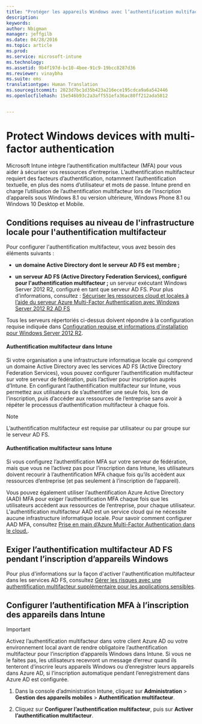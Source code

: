 ```yaml
---
title: "Protéger les appareils Windows avec l’authentification multifacteur | Microsoft Intune"
description: 
keywords: 
author: Nbigman
manager: jeffgilb
ms.date: 04/28/2016
ms.topic: article
ms.prod: 
ms.service: microsoft-intune
ms.technology: 
ms.assetid: 9b4f197d-bc10-4bee-91c9-19bcc8287d36
ms.reviewer: vinaybha
ms.suite: ems
translationtype: Human Translation
ms.sourcegitcommit: 2023d7bc1d35b423a216ece195cdca9a6a542446
ms.openlocfilehash: 15e546b93c2a3aff551efa36ac80ff212ada5812


---
```


# Protect Windows devices with multi-factor authentication
Microsoft Intune intègre l’authentification multifacteur (MFA) pour vous aider à sécuriser vos ressources d’entreprise. L’authentification multifacteur requiert des facteurs d’authentification, notamment l’authentification textuelle, en plus des noms d’utilisateur et mots de passe. Intune prend en charge l’utilisation de l’authentification multifacteur lors de l’inscription d’appareils sous Windows 8.1 ou version ultérieure, Windows Phone 8.1 ou Windows 10 Desktop et Mobile. 

## Conditions requises au niveau de l'infrastructure locale pour l'authentification multifacteur
Pour configurer l'authentification multifacteur, vous avez besoin des éléments suivants :

-   **un domaine Active Directory dont le serveur AD FS est membre ;**

-   **un serveur AD FS (Active Directory Federation Services), configuré pour l'authentification multifacteur ;** un serveur exécutant Windows Server 2012 R2, configuré en tant que serveur AD FS. Pour plus d’informations, consultez : [Sécuriser les ressources cloud et locales à l’aide du serveur Azure Multi-Factor Authentication avec Windows Server 2012 R2 AD FS](https://azure.microsoft.com/en-us/documentation/articles/multi-factor-authentication-get-started-adfs-w2k12/)

Tous les serveurs répertoriés ci-dessus doivent répondre à la configuration requise indiquée dans [Configuration requise et informations d'installation pour Windows Server 2012 R2](http://technet.microsoft.com/library/dn303418.aspx).

#### Authentification multifacteur dans Intune
Si votre organisation a une infrastructure informatique locale qui comprend un domaine Active Directory avec les services AD FS (Active Directory Federation Services), vous pouvez configurer l’authentification multifacteur sur votre serveur de fédération, puis l’activer pour inscription auprès d’Intune. En configurant l’authentification multifacteur sur Intune, vous permettez aux utilisateurs de s’authentifier une seule fois, lors de l’inscription, puis d’accéder aux ressources de l’entreprise sans avoir à répéter le processus d’authentification multifacteur à chaque fois.

>[!NOTE]
>L’authentification multifacteur est requise par utilisateur ou par groupe sur le serveur AD FS.  

#### Authentification multifacteur sans Intune
Si vous configurez l’authentification MFA sur votre serveur de fédération, mais que vous ne l’activez pas pour l’inscription dans Intune, les utilisateurs doivent recourir à l’authentification MFA chaque fois qu’ils accèdent aux ressources d’entreprise (et pas seulement à l’inscription de l’appareil).

Vous pouvez également utiliser l’authentification Azure Active Directory (AAD) MFA pour exiger l’authentification MFA chaque fois que les utilisateurs accèdent aux ressources de l’entreprise, pour chaque utilisateur. L'authentification multifacteur AAD est un service cloud qui ne nécessite aucune infrastructure informatique locale. Pour savoir comment configurer AAD MFA, consultez [Prise en main d’Azure Multi-Factor Authentication dans le cloud.](https://azure.microsoft.com/en-us/documentation/articles/multi-factor-authentication-get-started-cloud/).

## Exiger l’authentification multifacteur AD FS pendant l’inscription d’appareils Windows
Pour plus d'informations sur la façon d'activer l'authentification multifacteur dans les services AD FS, consultez [Gérer les risques avec une authentification multifacteur supplémentaire pour les applications sensibles](http://technet.microsoft.com/library/dn280949.aspx).

## Configurer l’authentification MFA à l’inscription des appareils dans Intune
>[!Important]  
>Activez l’authentification multifacteur dans votre client Azure AD ou votre environnement local avant de rendre obligatoire l’authentification multifacteur pour l’inscription d’appareils Windows dans Intune. Si vous ne le faites pas, les utilisateurs recevront un message d’erreur quand ils tenteront d’inscrire leurs appareils Windows ou d’enregistrer leurs appareils dans Azure AD, si l’inscription automatique pendant l’enregistrement dans Azure AD est configurée.

1.  Dans la console d’administration Intune, cliquez sur **Administration** &gt; **Gestion des appareils mobiles** &gt; **Authentification multifacteur**.

2.  Cliquez sur **Configurer l’authentification multifacteur**, puis sur **Activer l’authentification multifacteur**.




<!--HONumber=Jun16_HO4-->


